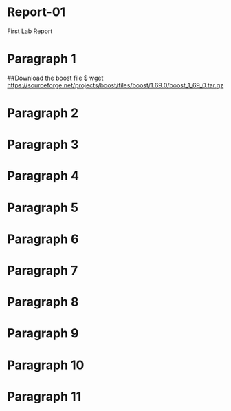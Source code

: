 # Report-01
First Lab Report

# Paragraph 1
##Download the boost file
$ wget https://sourceforge.net/projects/boost/files/boost/1.69.0/boost_1_69_0.tar.gz

# Paragraph 2

# Paragraph 3

# Paragraph 4

# Paragraph 5

# Paragraph 6

# Paragraph 7

# Paragraph 8

# Paragraph 9

# Paragraph 10

# Paragraph 11

